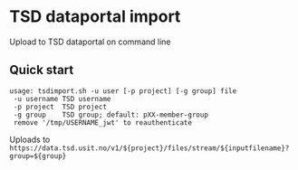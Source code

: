 # TSD dataportal import
Upload to TSD dataportal on command line

## Quick start

```
usage: tsdimport.sh -u user [-p project] [-g group] file
 -u username TSD username
 -p project  TSD project
 -g group    TSD group; default: pXX-member-group
 remove '/tmp/USERNAME_jwt' to reauthenticate
```

Uploads to `https://data.tsd.usit.no/v1/${project}/files/stream/${inputfilename}?group=${group}`
